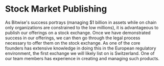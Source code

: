 # Stock Market Publishing

As Bitwise's success portrays (managing $1 billion in assets while on chain only organizations are constrained to the low millions), it is advantageous to publish our offerings on a stock exchange. Once we have demonstrated success in our offerings, we can then go through the legal process necessary to offer them on the stock exchange. As one of the core founders has extensive knowledge in doing this in the European regulatory environment, the first exchange we will likely list on is Switzerland. One of our team members has experience in creating and managing such products.&#x20;
